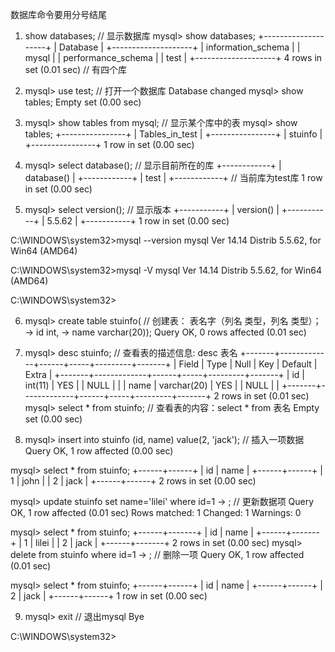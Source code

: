 数据库命令要用分号结尾

1. show databases; // 显示数据库
mysql> show databases; 
+--------------------+
| Database           |
+--------------------+
| information_schema |
| mysql              |
| performance_schema |
| test               |
+--------------------+
4 rows in set (0.01 sec) // 有四个库

2. mysql> use test; // 打开一个数据库
Database changed
mysql> show tables;
Empty set (0.00 sec)

3. mysql> show tables from mysql; // 显示某个库中的表
mysql> show tables;
+----------------+
| Tables_in_test |
+----------------+
| stuinfo        |
+----------------+
1 row in set (0.00 sec)

4. mysql> select database(); // 显示目前所在的库
+------------+
| database() |
+------------+
| test       |
+------------+  // 当前库为test库
1 row in set (0.00 sec)

5. mysql> select version(); // 显示版本
+-----------+
| version() |
+-----------+
| 5.5.62    |
+-----------+
1 row in set (0.00 sec)

C:\WINDOWS\system32>mysql --version
mysql  Ver 14.14 Distrib 5.5.62, for Win64 (AMD64)

C:\WINDOWS\system32>mysql -V
mysql  Ver 14.14 Distrib 5.5.62, for Win64 (AMD64)

C:\WINDOWS\system32>

6. mysql> create table stuinfo( // 创建表： 表名字（列名 类型，列名 类型）；
    -> id int,
    -> name varchar(20));
Query OK, 0 rows affected (0.01 sec)

7. mysql> desc stuinfo;  // 查看表的描述信息: desc 表名
+-------+-------------+------+-----+---------+-------+
| Field | Type        | Null | Key | Default | Extra |
+-------+-------------+------+-----+---------+-------+
| id    | int(11)     | YES  |     | NULL    |       |
| name  | varchar(20) | YES  |     | NULL    |       |
+-------+-------------+------+-----+---------+-------+
2 rows in set (0.01 sec)
mysql> select * from stuinfo; // 查看表的内容：select * from 表名
Empty set (0.00 sec)

8. mysql> insert into stuinfo (id, name) value(2, 'jack'); // 插入一项数据
Query OK, 1 row affected (0.00 sec)

mysql> select * from stuinfo;
+------+------+
| id   | name |
+------+------+
|    1 | john |
|    2 | jack |
+------+------+
2 rows in set (0.00 sec)

mysql> update stuinfo set name='lilei' where id=1 
    -> ;  // 更新数据项
Query OK, 1 row affected (0.01 sec)
Rows matched: 1  Changed: 1  Warnings: 0

mysql> select * from stuinfo;
+------+-------+
| id   | name  |
+------+-------+
|    1 | lilei |
|    2 | jack  |
+------+-------+
2 rows in set (0.00 sec)
mysql> delete from stuinfo where id=1
    -> ; // 删除一项
Query OK, 1 row affected (0.01 sec)

mysql> select * from stuinfo;
+------+------+
| id   | name |
+------+------+
|    2 | jack |
+------+------+
1 row in set (0.00 sec)

9. mysql> exit  // 退出mysql
Bye

C:\WINDOWS\system32>
